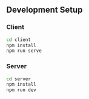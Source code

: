 

## Development Setup

### Client

```sh
cd client
npm install
npm run serve
```

### Server

```sh
cd server
npm install
npm run dev
```